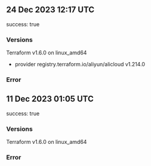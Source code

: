 ## 24 Dec 2023 12:17 UTC

success: true

### Versions

Terraform v1.6.0
on linux_amd64
+ provider registry.terraform.io/aliyun/alicloud v1.214.0

### Error



## 11 Dec 2023 01:05 UTC

success: true

### Versions

Terraform v1.6.0 on linux_amd64

### Error



